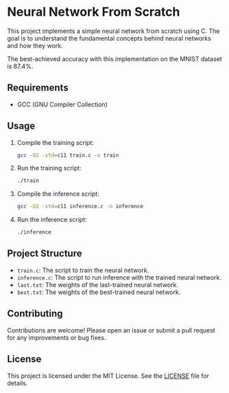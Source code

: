 # Neural Network From Scratch

This project implements a simple neural network from scratch using C. The goal is to understand the fundamental concepts behind neural networks and how they work.

The best-achieved accuracy with this implementation on the MNIST dataset is 87.4%.

## Requirements

- GCC (GNU Compiler Collection)

## Usage

1. Compile the training script:
    ```bash
    gcc -O2 -std=c11 train.c -o train
    ```
2. Run the training script:
    ```bash
    ./train
    ```
3. Compile the inference script:
    ```bash
    gcc -O2 -std=c11 inference.c -o inference
    ```
4. Run the inference script:
    ```bash
    ./inference
    ```

## Project Structure

- `train.c`: The script to train the neural network.
- `inference.c`: The script to run inference with the trained neural network.
- `last.txt`: The weights of the last-trained neural network.
- `best.txt`: The weights of the best-trained neural network.

## Contributing

Contributions are welcome! Please open an issue or submit a pull request for any improvements or bug fixes.

## License

This project is licensed under the MIT License. See the [LICENSE](LICENSE) file for details.
